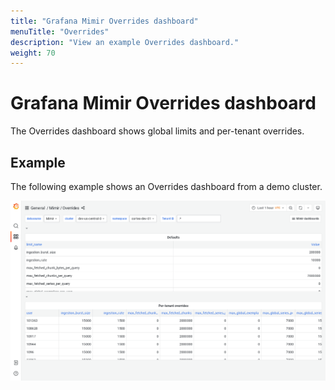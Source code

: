 ```yaml
---
title: "Grafana Mimir Overrides dashboard"
menuTitle: "Overrides"
description: "View an example Overrides dashboard."
weight: 70
---
```


# Grafana Mimir Overrides dashboard

The Overrides dashboard shows global limits and per-tenant overrides.

## Example

The following example shows an Overrides dashboard from a demo cluster.

![Grafana Mimir overrides dashboard](../../../images/dashboards/mimir-overrides.png)
